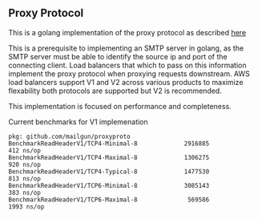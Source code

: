## Proxy Protocol
This is a golang implementation of the proxy protocol as described
[here](https://www.haproxy.org/download/1.8/doc/proxy-protocol.txt)

This is a prerequisite to implementing an SMTP server in golang, as the SMTP
server must be able to identify the source ip and port of the connecting
client. Load balancers that which to pass on this information implement the
proxy protocol when proxying requests downstream. AWS load balancers support
V1 and V2 across various products to maximize flexability both protocols are
supported but V2 is recommended.

This implementation is focused on performance and completeness.

Current benchmarks for V1 implemenation
```
pkg: github.com/mailgun/proxyproto
BenchmarkReadHeaderV1/TCP4-Minimal-8             2916885               412 ns/op
BenchmarkReadHeaderV1/TCP4-Maximal-8             1306275               920 ns/op
BenchmarkReadHeaderV1/TCP4-Typical-8             1477530               813 ns/op
BenchmarkReadHeaderV1/TCP6-Minimal-8             3085143               383 ns/op
BenchmarkReadHeaderV1/TCP6-Maximal-8              569586              1993 ns/op
```
